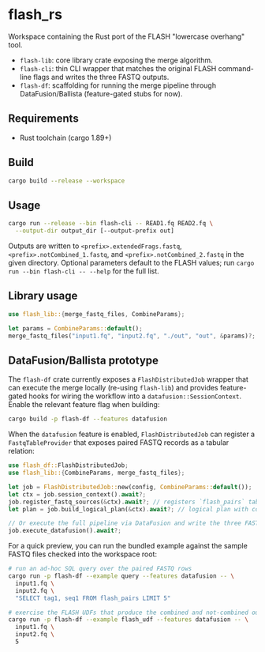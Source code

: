 # flash_rs

Workspace containing the Rust port of the FLASH "lowercase overhang" tool.

- `flash-lib`: core library crate exposing the merge algorithm.
- `flash-cli`: thin CLI wrapper that matches the original FLASH command-line
  flags and writes the three FASTQ outputs.
- `flash-df`: scaffolding for running the merge pipeline through
  DataFusion/Ballista (feature-gated stubs for now).

## Requirements

- Rust toolchain (cargo 1.89+)

## Build

```bash
cargo build --release --workspace
```

## Usage

```bash
cargo run --release --bin flash-cli -- READ1.fq READ2.fq \
  --output-dir output_dir [--output-prefix out]
```

Outputs are written to `<prefix>.extendedFrags.fastq`,
`<prefix>.notCombined_1.fastq`, and `<prefix>.notCombined_2.fastq` in the given
directory. Optional parameters default to the FLASH values; run
`cargo run --bin flash-cli -- --help` for the full list.

## Library usage

```rust
use flash_lib::{merge_fastq_files, CombineParams};

let params = CombineParams::default();
merge_fastq_files("input1.fq", "input2.fq", "./out", "out", &params)?;
```

## DataFusion/Ballista prototype

The `flash-df` crate currently exposes a `FlashDistributedJob` wrapper that can
execute the merge locally (re-using `flash-lib`) and provides feature-gated
hooks for wiring the workflow into a `datafusion::SessionContext`. Enable the
relevant feature flag when building:

```bash
cargo build -p flash-df --features datafusion
```

When the `datafusion` feature is enabled, `FlashDistributedJob` can register a
`FastqTableProvider` that exposes paired FASTQ records as a tabular relation:

```rust
use flash_df::FlashDistributedJob;
use flash_lib::{CombineParams, merge_fastq_files};

let job = FlashDistributedJob::new(config, CombineParams::default());
let ctx = job.session_context().await?;
job.register_fastq_sources(&ctx).await?; // registers `flash_pairs` table
let plan = job.build_logical_plan(&ctx).await?; // logical plan with combined/not-combined annotations

// Or execute the full pipeline via DataFusion and write the three FASTQ outputs
job.execute_datafusion().await?;
```

For a quick preview, you can run the bundled example against the sample FASTQ
files checked into the workspace root:

```bash
# run an ad-hoc SQL query over the paired FASTQ rows
cargo run -p flash-df --example query --features datafusion -- \
  input1.fq \
  input2.fq \
  "SELECT tag1, seq1 FROM flash_pairs LIMIT 5"

# exercise the FLASH UDFs that produce the combined and not-combined outputs
cargo run -p flash-df --example flash_udf --features datafusion -- \
  input1.fq \
  input2.fq \
  5
```
